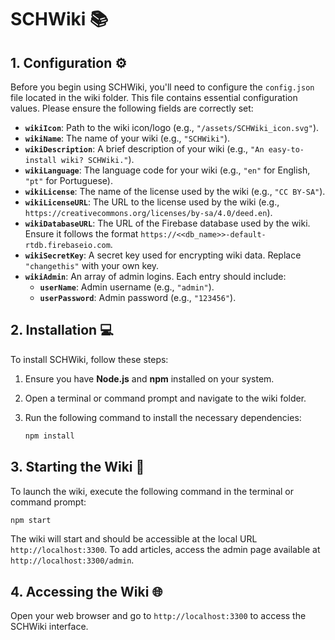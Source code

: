 # SCHWiki 📚

## 1. Configuration ⚙️

Before you begin using SCHWiki, you'll need to configure the `config.json` file located in the wiki folder. This file contains essential configuration values. Please ensure the following fields are correctly set:

- **`wikiIcon`**: Path to the wiki icon/logo (e.g., `"/assets/SCHWiki_icon.svg"`).
- **`wikiName`**: The name of your wiki (e.g., `"SCHWiki"`).
- **`wikiDescription`**: A brief description of your wiki (e.g., `"An easy-to-install wiki? SCHWiki."`).
- **`wikiLanguage`**: The language code for your wiki (e.g., `"en"` for English, `"pt"` for Portuguese).
- **`wikiLicense`**: The name of the license used by the wiki (e.g., `"CC BY-SA"`).
- **`wikiLicenseURL`**: The URL to the license used by the wiki (e.g., `https://creativecommons.org/licenses/by-sa/4.0/deed.en`).
- **`wikiDatabaseURL`**: The URL of the Firebase database used by the wiki. Ensure it follows the format `https://<<db_name>>-default-rtdb.firebaseio.com`.
- **`wikiSecretKey`**: A secret key used for encrypting wiki data. Replace `"changethis"` with your own key.
- **`wikiAdmin`**: An array of admin logins. Each entry should include:
  - **`userName`**: Admin username (e.g., `"admin"`).
  - **`userPassword`**: Admin password (e.g., `"123456"`).

## 2. Installation 💻

To install SCHWiki, follow these steps:

1. Ensure you have **Node.js** and **npm** installed on your system.
2. Open a terminal or command prompt and navigate to the wiki folder.
3. Run the following command to install the necessary dependencies:

   ```bash
   npm install
   ```

## 3. Starting the Wiki 🚀

To launch the wiki, execute the following command in the terminal or command prompt:

```bash
npm start
```

The wiki will start and should be accessible at the local URL `http://localhost:3300`. To add articles, access the admin page available at `http://localhost:3300/admin`.

## 4. Accessing the Wiki 🌐

Open your web browser and go to `http://localhost:3300` to access the SCHWiki interface.
